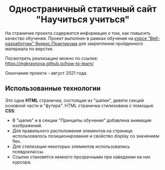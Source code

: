 <h1 align="center">Одностраничный статичный сайт "Научиться учиться"</h1>

На страничке проекта содержится информация о том, как повысить качество обучения.
Проект выполнен в рамках обучения на [курсе "Веб-разработчик" Яндекс.Практикума](https://practicum.yandex.ru/web) для закрепления пройденного материала по верстке.

Посмотреть реализацию можно по ссылке: https://mgkraynova.github.io/how-to-learn/

Окончание проекта - август 2021 года.

## Использованные технологии

Это одна **HTML** страничка, состоящая из "шапки", девяти секций основной части и "футера".
HTML страничка стилизована с помощью **CSS**:

- В "шапке" и в секции "Принципы обучения" добавлена анимация изображений.
- Для правильного расположения элементов на странице использовалось позиционирование и свойство display со значением flex.
-  Для стилизации некоторых элементов использовались псевдоклассы.
-  Ссылки становятся немного прозрачными при наведении на них курсора.
